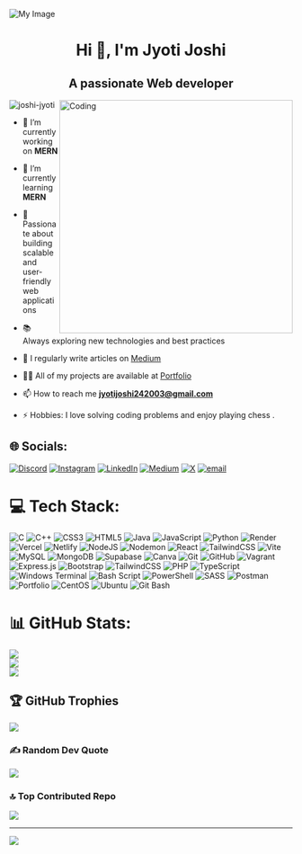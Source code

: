 ![My Image](https://drive.google.com/uc?export=view&id=1KWPPPJ6OmL3J5PwFLj6TDqrXYdKxjp0O)
<h1 align="center">Hi 👋, I'm Jyoti Joshi</h1>
<h2 align="center">A passionate Web developer </h2>

<img  align="right" alt="Coding" width="415" src="https://cdnb.artstation.com/p/assets/images/images/028/991/999/original/anna-havrylyukh-.gif?1596125112">
<p align="left"> 
  <img src="https://komarev.com/ghpvc/?username=joshi-jyoti&label=Profile%20views&color=0e75b6&style=flat" alt="joshi-jyoti" /> 
</p>


- 🔭 I’m currently working on **MERN**

- 🌱 I’m currently learning **MERN**

- 🚀 Passionate about building scalable and user-friendly web applications

- 📚 Always exploring new technologies and best practices

- 📝 I regularly write articles on [Medium](https://medium.com/@jyotijoshi242003)

- 👨‍💻 All of my projects are available at [Portfolio](https://jyoti-joshi-portfolio.vercel.app/)

- 📫 How to reach me **jyotijoshi242003@gmail.com**
  
- ⚡ Hobbies: I love solving coding problems and enjoy playing chess .


## 🌐 Socials:
[![Discord](https://img.shields.io/badge/Discord-%237289DA.svg?logo=discord&logoColor=white)](https://discord.gg/https://discord.gg/jyoti_joshi24_58618) [![Instagram](https://img.shields.io/badge/Instagram-%23E4405F.svg?logo=Instagram&logoColor=white)](https://instagram.com/https://www.instagram.com/jyotijoshi040/?next=%2F) [![LinkedIn](https://img.shields.io/badge/LinkedIn-%230077B5.svg?logo=linkedin&logoColor=white)](https://linkedin.com/in/https://www.linkedin.com/in/jyoti-joshi-6b4b7a311/) [![Medium](https://img.shields.io/badge/Medium-12100E?logo=medium&logoColor=white)](https://medium.com/@https://medium.com/@jyotijoshi242003) [![X](https://img.shields.io/badge/X-black.svg?logo=X&logoColor=white)](https://x.com/https://x.com/jyotijoshi24) [![email](https://img.shields.io/badge/Email-D14836?logo=gmail&logoColor=white)](mailto:jyotijoshi242003@gmail.com) 

# 💻 Tech Stack:
![C](https://img.shields.io/badge/c-%2300599C.svg?style=for-the-badge&logo=c&logoColor=white) ![C++](https://img.shields.io/badge/c++-%2300599C.svg?style=for-the-badge&logo=c%2B%2B&logoColor=white) ![CSS3](https://img.shields.io/badge/css3-%231572B6.svg?style=for-the-badge&logo=css3&logoColor=white) ![HTML5](https://img.shields.io/badge/html5-%23E34F26.svg?style=for-the-badge&logo=html5&logoColor=white) ![Java](https://img.shields.io/badge/java-%23ED8B00.svg?style=for-the-badge&logo=openjdk&logoColor=white) ![JavaScript](https://img.shields.io/badge/javascript-%23323330.svg?style=for-the-badge&logo=javascript&logoColor=%23F7DF1E) ![Python](https://img.shields.io/badge/python-3670A0?style=for-the-badge&logo=python&logoColor=ffdd54) ![Render](https://img.shields.io/badge/Render-%46E3B7.svg?style=for-the-badge&logo=render&logoColor=white) ![Vercel](https://img.shields.io/badge/vercel-%23000000.svg?style=for-the-badge&logo=vercel&logoColor=white) ![Netlify](https://img.shields.io/badge/netlify-%23000000.svg?style=for-the-badge&logo=netlify&logoColor=#00C7B7) ![NodeJS](https://img.shields.io/badge/node.js-6DA55F?style=for-the-badge&logo=node.js&logoColor=white) ![Nodemon](https://img.shields.io/badge/NODEMON-%23323330.svg?style=for-the-badge&logo=nodemon&logoColor=%BBDEAD) ![React](https://img.shields.io/badge/react-%2320232a.svg?style=for-the-badge&logo=react&logoColor=%2361DAFB) ![TailwindCSS](https://img.shields.io/badge/tailwindcss-%2338B2AC.svg?style=for-the-badge&logo=tailwind-css&logoColor=white) ![Vite](https://img.shields.io/badge/vite-%23646CFF.svg?style=for-the-badge&logo=vite&logoColor=white) ![MySQL](https://img.shields.io/badge/mysql-4479A1.svg?style=for-the-badge&logo=mysql&logoColor=white) ![MongoDB](https://img.shields.io/badge/MongoDB-%234ea94b.svg?style=for-the-badge&logo=mongodb&logoColor=white) ![Supabase](https://img.shields.io/badge/Supabase-3ECF8E?style=for-the-badge&logo=supabase&logoColor=white) ![Canva](https://img.shields.io/badge/Canva-%2300C4CC.svg?style=for-the-badge&logo=Canva&logoColor=white) ![Git](https://img.shields.io/badge/git-%23F05033.svg?style=for-the-badge&logo=git&logoColor=white) ![GitHub](https://img.shields.io/badge/github-%23121011.svg?style=for-the-badge&logo=github&logoColor=white) ![Vagrant](https://img.shields.io/badge/vagrant-%231563FF.svg?style=for-the-badge&logo=vagrant&logoColor=white) ![Express.js](https://img.shields.io/badge/express.js-%23404d59.svg?style=for-the-badge&logo=express&logoColor=%2361DAFB) ![Bootstrap](https://img.shields.io/badge/bootstrap-%238511FA.svg?style=for-the-badge&logo=bootstrap&logoColor=white) ![TailwindCSS](https://img.shields.io/badge/tailwindcss-%2338B2AC.svg?style=for-the-badge&logo=tailwind-css&logoColor=white) ![PHP](https://img.shields.io/badge/php-%23777BB4.svg?style=for-the-badge&logo=php&logoColor=white) ![TypeScript](https://img.shields.io/badge/typescript-%23007ACC.svg?style=for-the-badge&logo=typescript&logoColor=white) ![Windows Terminal](https://img.shields.io/badge/Windows%20Terminal-%234D4D4D.svg?style=for-the-badge&logo=windows-terminal&logoColor=white) ![Bash Script](https://img.shields.io/badge/bash_script-%23121011.svg?style=for-the-badge&logo=gnu-bash&logoColor=white) ![PowerShell](https://img.shields.io/badge/PowerShell-%235391FE.svg?style=for-the-badge&logo=powershell&logoColor=white) ![SASS](https://img.shields.io/badge/SASS-hotpink.svg?style=for-the-badge&logo=SASS&logoColor=white) ![Postman](https://img.shields.io/badge/Postman-FF6C37?style=for-the-badge&logo=postman&logoColor=white) ![Portfolio](https://img.shields.io/badge/Portfolio-%23000000.svg?style=for-the-badge&logo=firefox&logoColor=#FF7139) ![CentOS](https://img.shields.io/badge/centos-%23263039.svg?style=for-the-badge&logo=centos&logoColor=white) ![Ubuntu](https://img.shields.io/badge/ubuntu-%23E95420.svg?style=for-the-badge&logo=ubuntu&logoColor=white) ![Git Bash](https://img.shields.io/badge/Git%20Bash-%23121011.svg?style=for-the-badge&logo=git&logoColor=white)



# 📊 GitHub Stats:
![](https://github-readme-stats.vercel.app/api?username=joshi-jyoti&theme=dark&hide_border=false&include_all_commits=true&count_private=true)<br/>
![](https://nirzak-streak-stats.vercel.app/?user=joshi-jyoti&theme=dark&hide_border=false)<br/>
![](https://github-readme-stats.vercel.app/api/top-langs/?username=joshi-jyoti&theme=dark&hide_border=false&include_all_commits=true&count_private=true&layout=compact)

## 🏆 GitHub Trophies
![](https://github-profile-trophy.vercel.app/?username=joshi-jyoti&theme=radical&no-frame=false&no-bg=true&margin-w=4)

### ✍️ Random Dev Quote

![](https://quotes-github-readme.vercel.app/api?type=horizontal&theme=radical)

### 🔝 Top Contributed Repo
![](https://github-contributor-stats.vercel.app/api?username=joshi-jyoti&limit=5&theme=dark&combine_all_yearly_contributions=true)

---
[![](https://visitcount.itsvg.in/api?id=joshi-jyoti&icon=0&color=10)](https://visitcount.itsvg.in)

<!-- Proudly created with GPRM ( https://gprm.itsvg.in ) -->
